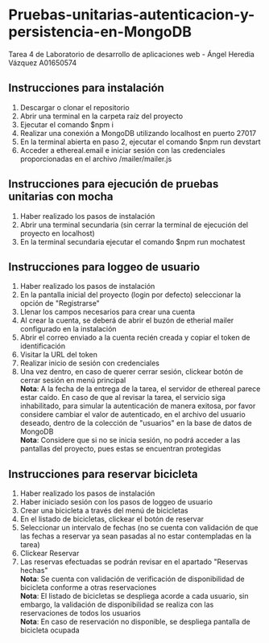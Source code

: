 # Pruebas-unitarias-autenticacion-y-persistencia-en-MongoDB
Tarea 4 de Laboratorio de desarrollo de aplicaciones web - Ángel Heredia Vázquez A01650574

## Instrucciones para instalación
1. Descargar o clonar el repositorio
2. Abrir una terminal en la carpeta raíz del proyecto
3. Ejecutar el comando $npm i
4. Realizar una conexión a MongoDB utilizando localhost en puerto 27017
5. En la terminal abierta en paso 2, ejecutar el comando $npm run devstart
6. Acceder a ethereal.email e iniciar sesión con las credenciales proporcionadas en el archivo /mailer/mailer.js

## Instrucciones para ejecución de pruebas unitarias con mocha
1. Haber realizado los pasos de instalación
2. Abrir una terminal secundaria (sin cerrar la terminal de ejecución del proyecto en localhost)
3. En la terminal secundaria ejecutar el comando $npm run mochatest

## Instrucciones para loggeo de usuario
1. Haber realizado los pasos de instalación
2. En la pantalla inicial del proyecto (login por defecto) seleccionar la opción de "Registrarse"
3. Llenar los campos necesarios para crear una cuenta
4. Al crear la cuenta, se deberá de abrir el buzón de etherial mailer configurado en la instalación
5. Abrir el correo enviado a la cuenta recién creada y copiar el token de identificación
6. Visitar la URL del token
7. Realizar inicio de sesión con credenciales
8. Una vez dentro, en caso de querer cerrar sesión, clickear botón de cerrar sesión en menú principal <br />
**Nota**: A la fecha de la entrega de la tarea, el servidor de ethereal parece estar caído. En caso de que al revisar la tarea, el servicio siga inhabilitado, para simular la autenticación de manera exitosa, por favor considere cambiar el valor de autenticado, en el archivo del usuario deseado, dentro de la colección de "usuarios" en la base de datos de MongoDB <br />
**Nota**: Considere que si no se inicia sesión, no podrá acceder a las pantallas del proyecto, pues estas se encuentran protegidas

## Instrucciones para reservar bicicleta
1. Haber realizado los pasos de instalación
2. Haber iniciado sesión con los pasos de loggeo de usuario
3. Crear una bicicleta a través del menú de bicicletas
4. En el listado de bicicletas, clickear el botón de reservar
5. Seleccionar un intervalo de fechas (no se cuenta con validación de que las fechas a reservar ya sean pasadas al no estar contempladas en la tarea)
6. Clickear Reservar
7. Las reservas efectuadas se podrán revisar en el apartado "Reservas hechas" <br />
**Nota**: Se cuenta con validación de verificación de disponibilidad de bicicleta conforme a otras reservaciones <br />
**Nota**: El listado de bicicletas se despliega acorde a cada usuario, sin embargo, la validación de disponibilidad se realiza con las reservaciones de todos los usuarios <br />
**Nota**: En caso de reservación no disponible, se despliega pantalla de bicicleta ocupada
